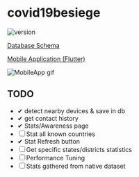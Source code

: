 # covid19besiege

![version](https://img.shields.io/static/v1?label=version&message=3.1&color=green)

[Database Schema](./doc/schema)

[Mobile Application (Flutter)](./MobileApp)

![MobileApp gif](https://i.imgur.com/zZTunsf.gif)


## TODO

- &#10004; detect nearby devices & save in db
- &#10004; get contact history
- &#10004; Stats/Awareness page
- &#9744; Stat all known countries
- &#10004; Stat Refresh button
- &#9744; Get specific states/districts statistics
- &#9744; Performance Tuning
- &#9744; Stats gathered from native
dataset
